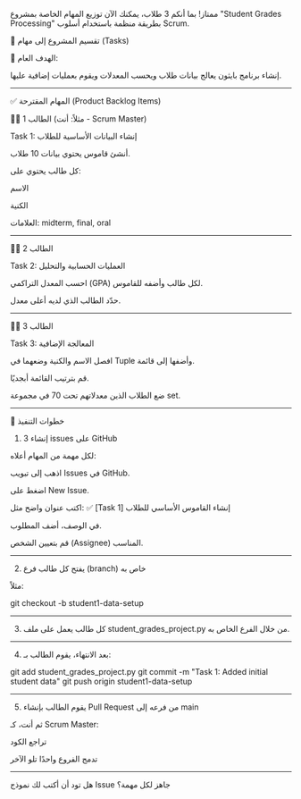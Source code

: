 ممتاز! بما أنكم 3 طلاب، يمكنك الآن توزيع المهام الخاصة بمشروع "Student Grades Processing" بطريقة منظمة باستخدام أسلوب Scrum.

🧩 تقسيم المشروع إلى مهام (Tasks)

🎯 الهدف العام:

إنشاء برنامج بايثون يعالج بيانات طلاب ويحسب المعدلات ويقوم بعمليات إضافية عليها.


---

✅ المهام المقترحة (Product Backlog Items)

🧑‍🎓 الطالب 1 (مثلاً: أنت - Scrum Master)

Task 1: إنشاء البيانات الأساسية للطلاب

أنشئ قاموس يحتوي بيانات 10 طلاب.

كل طالب يحتوي على:

الاسم

الكنية

العلامات: midterm, final, oral




---

🧑‍🎓 الطالب 2

Task 2: العمليات الحسابية والتحليل

احسب المعدل التراكمي (GPA) لكل طالب وأضفه للقاموس.

حدّد الطالب الذي لديه أعلى معدل.



---

🧑‍🎓 الطالب 3

Task 3: المعالجة الإضافية

افصل الاسم والكنية وضعهما في Tuple وأضفها إلى قائمة.

قم بترتيب القائمة أبجديًا.

ضع الطلاب الذين معدلاتهم تحت 70 في مجموعة set.



---

📌 خطوات التنفيذ

1. إنشاء 3 issues على GitHub

لكل مهمة من المهام أعلاه:

اذهب إلى تبويب Issues في GitHub.

اضغط على New Issue.

اكتب عنوان واضح مثل:
✅ [Task 1] إنشاء القاموس الأساسي للطلاب

في الوصف، أضف المطلوب.

قم بتعيين الشخص (Assignee) المناسب.



---

2. يفتح كل طالب فرع (branch) خاص به

مثلاً:

git checkout -b student1-data-setup


---

3. كل طالب يعمل على ملف student_grades_project.py من خلال الفرع الخاص به.


---

4. بعد الانتهاء، يقوم الطالب بـ:

git add student_grades_project.py
git commit -m "Task 1: Added initial student data"
git push origin student1-data-setup


---

5. يقوم الطالب بإنشاء Pull Request من فرعه إلى main

ثم أنت، كـ Scrum Master:

تراجع الكود

تدمج الفروع واحدًا تلو الآخر



---

هل تود أن أكتب لك نموذج Issue جاهز لكل مهمة؟
